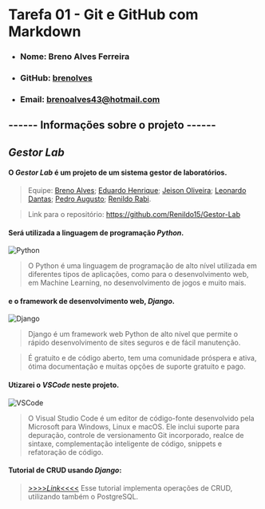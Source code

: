 # **Tarefa 01 - Git e GitHub com Markdown**

- ### Nome: Breno Alves Ferreira
- ### GitHub: [brenolves](https://github.com/brenolves)
- ### Email: brenoalves43@hotmail.com


## **------ Informações sobre o projeto ------**

## *Gestor Lab* 

#### O *Gestor Lab* é um projeto de um sistema gestor de laboratórios.

> Equipe: [Breno Alves](https://github.com/brenolves); [Eduardo Henrique](https://github.com/rickEDU); [Jeison Oliveira](https://github.com/jeisonoliver); [Leonardo Dantas](https://github.com/leonardodantas4); [Pedro Augusto](https://github.com/PedroAugustoMD); [Renildo Rabi](https://github.com/Renildo15).

> Link para o repositório: https://github.com/Renildo15/Gestor-Lab 

#### Será utilizada a linguagem de programação *Python*.
![Python](https://www.python.org/static/img/psf-logo@2x.png)

>O Python é uma linguagem de programação de alto nível utilizada em diferentes tipos de aplicações, como para o desenvolvimento web, em Machine Learning, no desenvolvimento de jogos e muito mais. 

#### e o framework de desenvolvimento web, *Django*.
![Django](https://upload.wikimedia.org/wikipedia/commons/thumb/7/75/Django_logo.svg/2560px-Django_logo.svg.png)

>Django é um framework web Python de alto nível que permite o rápido desenvolvimento de sites seguros e de fácil manutenção.

> É gratuito e de código aberto, tem uma comunidade próspera e ativa, ótima documentação e muitas opções de suporte gratuito e pago. 

#### Utizarei o *VSCode* neste projeto.
![VSCode](https://miro.medium.com/max/1400/1*cn_XBD307E3lObHk511Qqg.png)

>O Visual Studio Code é um editor de código-fonte desenvolvido pela Microsoft para Windows, Linux e macOS. Ele inclui suporte para depuração, controle de versionamento Git incorporado, realce de sintaxe, complementação inteligente de código, snippets e refatoração de código. 

#### Tutorial de CRUD usando *Django*:

>[>>>>*Link*<<<<](https://youtu.be/N6jzspc2kds)
>Esse tutorial implementa operações de CRUD, utilizando também o PostgreSQL.

